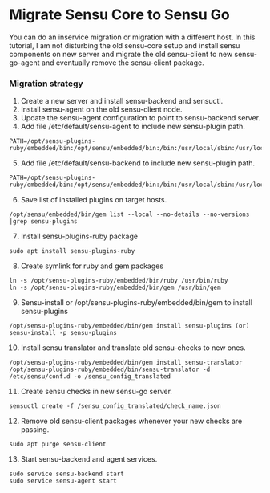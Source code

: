 # Migrate Sensu Core to Sensu Go

You can do an inservice migration or migration with a different host. In this tutorial, I am not disturbing the old sensu-core setup and install sensu components on new server and migrate the old sensu-client to new sensu-go-agent and eventually remove the sensu-client package.

### Migration strategy

1. Create a new server and install sensu-backend and sensuctl.
2. Install sensu-agent on the old sensu-client node.
3. Update the sensu-agent configuration to point to sensu-backend server.
4. Add file /etc/default/sensu-agent to include new sensu-plugin path.
```
PATH=/opt/sensu-plugins-ruby/embedded/bin:/opt/sensu/embedded/bin:/bin:/usr/local/sbin:/usr/local/bin:/usr/sbin:/usr/bin
```
5. Add file /etc/default/sensu-backend to include new sensu-plugin path.
```
PATH=/opt/sensu-plugins-ruby/embedded/bin:/opt/sensu/embedded/bin:/bin:/usr/local/sbin:/usr/local/bin:/usr/sbin:/usr/bin
```
6. Save list of installed plugins on target hosts.
```
/opt/sensu/embedded/bin/gem list --local --no-details --no-versions |grep sensu-plugins
```
7. Install sensu-plugins-ruby package
```
sudo apt install sensu-plugins-ruby
```
8. Create symlink for ruby and gem packages
```
ln -s /opt/sensu-plugins-ruby/embedded/bin/ruby /usr/bin/ruby
ln -s /opt/sensu-plugins-ruby/embedded/bin/gem /usr/bin/gem
```
9. Sensu-install or /opt/sensu-plugins-ruby/embedded/bin/gem to install sensu-plugins
```
/opt/sensu-plugins-ruby/embedded/bin/gem install sensu-plugins (or)
sensu-install -p sensu-plugins
```
10. Install sensu translator and translate old sensu-checks to new ones.
```
/opt/sensu-plugins-ruby/embedded/bin/gem install sensu-translator
/opt/sensu-plugins-ruby/embedded/bin/sensu-translator -d /etc/sensu/conf.d -o /sensu_config_translated
```
11. Create sensu checks in new sensu-go server.
```
sensuctl create -f /sensu_config_translated/check_name.json
```
12. Remove old sensu-client packages whenever your new checks are passing.
```
sudo apt purge sensu-client
```
13. Start sensu-backend and agent services.
```
sudo service sensu-backend start
sudo service sensu-agent start
```
